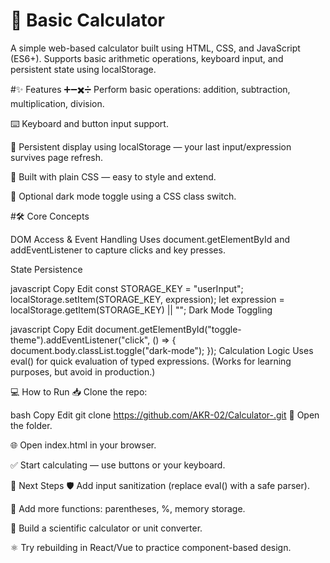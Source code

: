 # 🧮 Basic Calculator
A simple web-based calculator built using HTML, CSS, and JavaScript (ES6+).
Supports basic arithmetic operations, keyboard input, and persistent state using localStorage.

#✨ Features
➕➖✖️➗ Perform basic operations: addition, subtraction, multiplication, division.

⌨️ Keyboard and button input support.

💾 Persistent display using localStorage — your last input/expression survives page refresh.

🎨 Built with plain CSS — easy to style and extend.

🌙 Optional dark mode toggle using a CSS class switch.

#🛠 Core Concepts

DOM Access & Event Handling
Uses document.getElementById and addEventListener to capture clicks and key presses.

State Persistence

javascript
Copy
Edit
const STORAGE_KEY = "userInput";
localStorage.setItem(STORAGE_KEY, expression);
let expression = localStorage.getItem(STORAGE_KEY) || "";
Dark Mode Toggling

javascript
Copy
Edit
document.getElementById("toggle-theme").addEventListener("click", () => {
  document.body.classList.toggle("dark-mode");
});
Calculation Logic
Uses eval() for quick evaluation of typed expressions. (Works for learning purposes, but avoid in production.)

💻 How to Run
📥 Clone the repo:

bash
Copy
Edit
git clone https://github.com/AKR-02/Calculator-.git
📂 Open the folder.

🌐 Open index.html in your browser.

✅ Start calculating — use buttons or your keyboard.

🚀 Next Steps
🛡 Add input sanitization (replace eval() with a safe parser).

🧠 Add more functions: parentheses, %, memory storage.

🧮 Build a scientific calculator or unit converter.

⚛️ Try rebuilding in React/Vue to practice component-based design.

